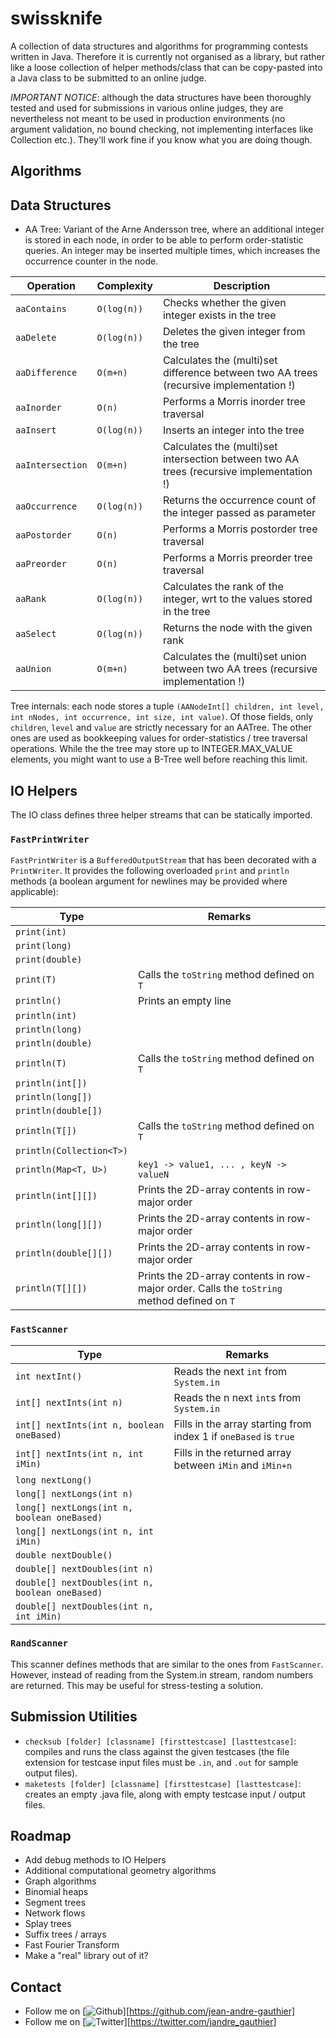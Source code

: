 # swissknife

A collection of data structures and algorithms for programming contests written in Java. Therefore it is currently not organised as a library, but rather like a loose collection of helper methods/class that can be copy-pasted into a Java class to be submitted to an online judge.

*IMPORTANT NOTICE*: although the data structures have been thoroughly tested and used for submissions in various online judges, they are nevertheless not meant to be used in production environments (no argument validation, no bound checking, not implementing interfaces like Collection etc.). They'll work fine if you know what you are doing though.

## Algorithms

## Data Structures
* AA Tree: Variant of the Arne Andersson tree, where an additional integer is stored in each node, in order to be able to perform order-statistic queries. An integer may be inserted multiple times, which increases the occurrence counter in the node.

| Operation        | Complexity  | Description                                                                              |
| ---------------- | ----------- | ---------------------------------------------------------------------------------------- |
| `aaContains`     | `O(log(n))` | Checks whether the given integer exists in the tree                                      |
| `aaDelete`       | `O(log(n))` | Deletes the given integer from the tree                                                  |
| `aaDifference`   | `O(m+n)`    | Calculates the (multi)set difference between two AA trees (recursive implementation !)   |
| `aaInorder`      | `O(n)`      | Performs a Morris inorder tree traversal                                                 |
| `aaInsert`       | `O(log(n))` | Inserts an integer into the tree                                                         |
| `aaIntersection` | `O(m+n)`    | Calculates the (multi)set intersection between two AA trees (recursive implementation !) |
| `aaOccurrence`   | `O(log(n))` | Returns the occurrence count of the integer passed as parameter                          |
| `aaPostorder`    | `O(n)`      | Performs a Morris postorder tree traversal                                               |
| `aaPreorder`     | `O(n)`      | Performs a Morris preorder tree traversal                                                |
| `aaRank`         | `O(log(n))` | Calculates the rank of the integer, wrt to the values stored in the tree                 |
| `aaSelect`       | `O(log(n))` | Returns the node with the given rank                                                     |
| `aaUnion`        | `O(m+n)`    | Calculates the (multi)set union between two AA trees (recursive implementation !)        |

Tree internals: each node stores a tuple `(AANodeInt[] children, int level, int nNodes, int occurrence, int size, int value)`. Of those fields, only `children`, `level` and `value` are strictly necessary for an AATree. The other ones are used as bookkeeping values for order-statistics / tree traversal operations. While the the tree may store up to INTEGER.MAX_VALUE elements, you might want to use a B-Tree well before reaching this limit.

## IO Helpers
The IO class defines three helper streams that can be statically imported.

### `FastPrintWriter`
`FastPrintWriter` is a `BufferedOutputStream` that has been decorated with a `PrintWriter`. It provides the following overloaded `print` and `println` methods (a boolean argument for newlines may be provided where applicable):

| Type                     | Remarks                                                                                     |
| ------------------------ | ------------------------------------------------------------------------------------------- |
| `print(int)`             |                                                                                             |
| `print(long)`            |                                                                                             |
| `print(double)`          |                                                                                             |
| `print(T)`               | Calls the `toString` method defined on `T`                                                  |
| `println()`              | Prints an empty line                                                                        |
| `println(int)`           |                                                                                             |
| `println(long)`          |                                                                                             |
| `println(double)`        |                                                                                             |
| `println(T)`             | Calls the `toString` method defined on `T`                                                  |
| `println(int[])`         |                                                                                             |
| `println(long[])`        |                                                                                             |
| `println(double[])`      |                                                                                             |
| `println(T[])`           | Calls the `toString` method defined on `T`                                                  |
| `println(Collection<T>)` |                                                                                             |
| `println(Map<T, U>)`     | `key1 -> value1, ... , keyN -> valueN`                                                      |
| `println(int[][])`       | Prints the 2D-array contents in row-major order                                             |
| `println(long[][])`      | Prints the 2D-array contents in row-major order                                             |
| `println(double[][])`    | Prints the 2D-array contents in row-major order                                             |
| `println(T[][])`         | Prints the 2D-array contents in row-major order. Calls the `toString` method defined on `T` |

### `FastScanner`

| Type                                               | Remarks                                                           |
| -------------------------------------------------- | ----------------------------------------------------------------- |
| `int nextInt()`                                    | Reads the next `int` from `System.in`                             |
| `int[] nextInts(int n)`                            | Reads the n next `int`s from `System.in`                          |
| `int[] nextInts(int n, boolean oneBased)`          | Fills in the array starting from index 1 if `oneBased` is `true`  |
| `int[] nextInts(int n, int iMin)`                  | Fills in the returned array between `iMin` and `iMin+n`           |
| `long nextLong()`                                  |                                                                   |
| `long[] nextLongs(int n)`                          |                                                                   |
| `long[] nextLongs(int n, boolean oneBased)`        |                                                                   |
| `long[] nextLongs(int n, int iMin)`                |                                                                   |
| `double nextDouble()`                              |                                                                   |
| `double[] nextDoubles(int n)`                      |                                                                   |
| `double[] nextDoubles(int n, boolean oneBased)`    |                                                                   |
| `double[] nextDoubles(int n, int iMin)`            |                                                                   |

### `RandScanner`
This scanner defines methods that are similar to the ones from `FastScanner`. However, instead of reading from the System.in stream, random numbers are returned. This may be useful for stress-testing a solution.

## Submission Utilities
* `checksub [folder] [classname] [firsttestcase] [lasttestcase]`: compiles and runs the class against the given testcases (the file extension for testcase input files must be `.in`, and `.out` for sample output files).
* `maketests [folder] [classname] [firsttestcase] [lasttestcase]`: creates an empty .java file, along with empty testcase input / output files.

## Roadmap
* Add debug methods to IO Helpers
* Additional computational geometry algorithms
* Graph algorithms
* Binomial heaps
* Segment trees
* Network flows
* Splay trees
* Suffix trees / arrays
* Fast Fourier Transform
* Make a "real" library out of it?

## Contact
* Follow me on [![Github](http://i.imgur.com/9I6NRUm.png "Github")][https://github.com/jean-andre-gauthier]
* Follow me on [![Twitter](http://i.imgur.com/wWzX9uB.png "Twitter")][https://twitter.com/jandre_gauthier]
<!--- * Visit [jean-andre-gauthier.com][https://jean-andre-gauthier.com] --->
